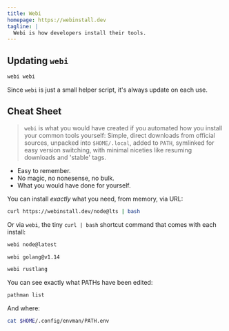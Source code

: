 ```yaml
---
title: Webi
homepage: https://webinstall.dev
tagline: |
  Webi is how developers install their tools.
---
```


## Updating `webi`

```bash
webi webi
```

Since `webi` is just a small helper script, it's always update on each use.

## Cheat Sheet

> `webi` is what you would have created if you automated how you install your
> common tools yourself: Simple, direct downloads from official sources,
> unpacked into `$HOME/.local`, added to `PATH`, symlinked for easy version
> switching, with minimal niceties like resuming downloads and 'stable' tags.

- Easy to remember.
- No magic, no nonesense, no bulk.
- What you would have done for yourself.

You can install _exactly_ what you need, from memory, via URL:

```bash
curl https://webinstall.dev/node@lts | bash
```

Or via `webi`, the tiny `curl | bash` shortcut command that comes with each
install:

```bash
webi node@latest
```

```bash
webi golang@v1.14
```

```bash
webi rustlang
```

You can see exactly what PATHs have been edited:

```bash
pathman list
```

And where:

```bash
cat $HOME/.config/envman/PATH.env
```
